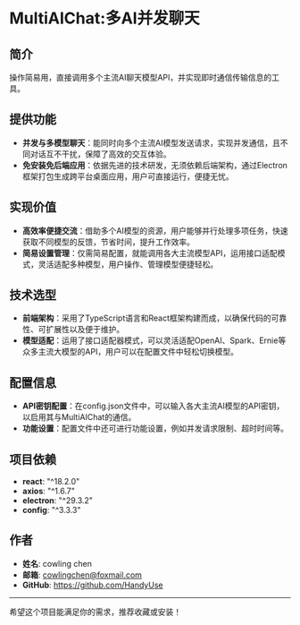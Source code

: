 # MultiAIChat:多AI并发聊天

## 简介
操作简易用，直接调用多个主流AI聊天模型API，并实现即时通信传输信息的工具。

## 提供功能
- **并发与多模型聊天**：能同时向多个主流AI模型发送请求，实现并发通信，且不同对话互不干扰，保障了高效的交互体验。
- **免安装免后端应用**：依据先进的技术研发，无须依赖后端架构，通过Electron框架打包生成跨平台桌面应用，用户可直接运行，便捷无忧。

## 实现价值
- **高效率便捷交流**：借助多个AI模型的资源，用户能够并行处理多项任务，快速获取不同模型的反馈，节省时间，提升工作效率。
- **简易设置管理**：仅需简易配置，就能调用各大主流模型API，运用接口适配模式，灵活适配多种模型，用户操作、管理模型便捷轻松。

## 技术选型
- **前端架构**：采用了TypeScript语言和React框架构建而成，以确保代码的可靠性、可扩展性以及便于维护。
- **模型适配**：运用了接口适配器模式，可以灵活适配OpenAI、Spark、Ernie等众多主流大模型的API，用户可以在配置文件中轻松切换模型。

## 配置信息
- **API密钥配置**：在config.json文件中，可以输入各大主流AI模型的API密钥，以启用其与MultiAIChat的通信。
- **功能设置**：配置文件中还可进行功能设置，例如并发请求限制、超时时间等。

## 项目依赖
- **react**: "^18.2.0" 
- **axios**: "^1.6.7" 
- **electron**: "^29.3.2" 
- **config**: "^3.3.3"

## 作者
- **姓名**: cowling chen
- **邮箱**: cowlingchen@foxmail.com
- **GitHub**: https://github.com/HandyUse  

--- 
希望这个项目能满足你的需求，推荐收藏或安装！
